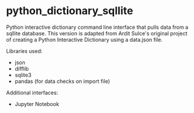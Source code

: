 # python_dictionary_sqllite
Python interactive dictionary command line interface that pulls data from a sqllite database. This version is adapted from Ardit Sulce's original project of creating a Python Interactive Dictionary using a data.json file.

Libraries used:
- json
- difflib
- sqlite3
- pandas (for data checks on import file)

Additional interfaces:
- Jupyter Notebook
